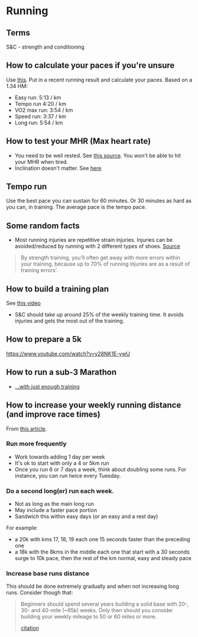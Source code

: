 # Running

## Terms

S&C - strength and conditioning

## How to calculate your paces if you're unsure

Use [this](https://www.omnicalculator.com/sports/training-pace).
Put in a recent running result and calculate your paces.
Based on a 1.34 HM:

- Easy run: 5:13 / km
- Tempo run 4:20 / km
- VO2 max run: 3:54 / km
- Speed run: 3:37 / km
- Long run: 5:54 / km


## How to test your MHR (Max heart rate)

- You need to be well rested. See [this source](https://youtu.be/lmB5cTOWCbs?t=330). You won't be able to hit your MHR when tired.
- Inclination doesn't matter. See [here](https://youtu.be/lmB5cTOWCbs?t=626)

## Tempo run

Use the best pace you can sustain for 60 minutes.
Or 30 minutes as hard as you can, in training.
The average pace is the tempo pace.

## Some random facts

- Most running injuries are repetitive strain injuries. Injuries can be avoided/reduced by running with 2 different types of shoes. [Source](https://youtu.be/gmBz3QC5JAg?t=129)

> By strength training, you'll often get away with more errors within your training, because up to 70% of running injuries are as a result of training errors'.

## How to build a training plan

See [this video](https://youtu.be/D4G39xnkkS0?t=108)

- S&C should take up around 25% of the weekly training time. It avoids injuries and gets the most out of the training.

## How to prepare a 5k

https://www.youtube.com/watch?v=y28NK1E-ywU

## How to run a sub-3 Marathon

- [...with just enough training](https://bridgerridgerun.wordpress.com/2015/03/30/how-to-run-a-3-hour-marathon-a-just-enough-training-approach/)

## How to increase your weekly running distance (and improve race times)

From [this article](https://www.trainingpeaks.com/blog/how-to-increase-your-marathon-training-mileage/).

### Run more frequently

- Work towards adding 1 day per week
- It's ok to start with only a 4 or 5km run
- Once you run 6 or 7 days a week, think about doubling some runs. For instance, you can run twice every Tuesday.

### Do a second long(er) run each week.

- Not as long as the main long run
- May include a faster pace portion
- Sandwich this within easy days (or an easy and a rest day)

For example:

- a 20k with kms 17, 18, 19 each one 15 seconds faster than the preceding one
- a 18k with the 8kms in the middle each one that start with a 30 seconds surge to 10k pace, then the rest of the km normal, easy and steady pace

### Increase base runs distance

This should be done extremely gradually and when not increasing long runs.
Consider though that:

>  Beginners should spend several years building a solid base with 20-, 30- and 40-mile (~65k) weeks. Only then should you consider building your weekly mileage to 50 or 60 miles or more.
>
> [citation](https://blog.mapmyrun.com/how-to-run-more-every-week-beyond-the-10-rule/)
